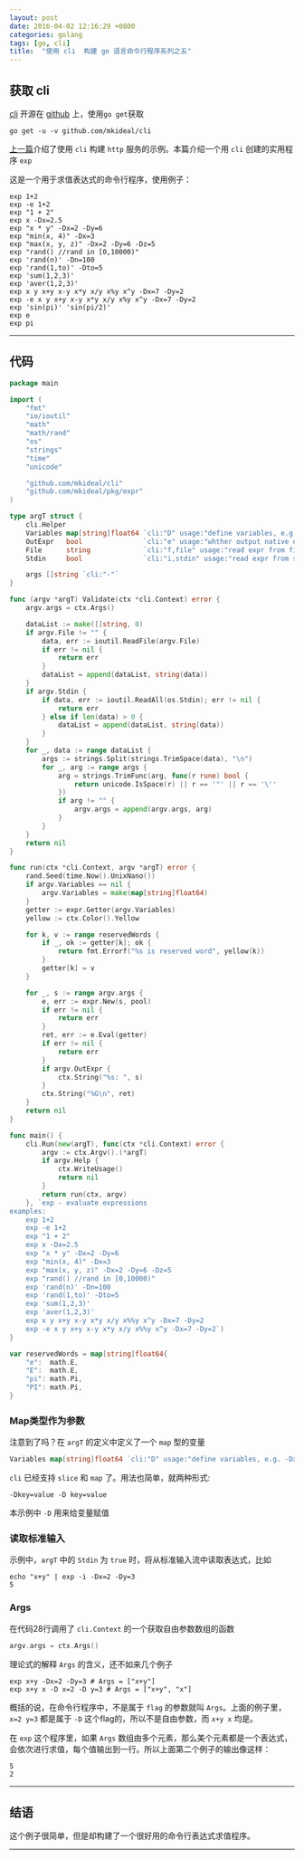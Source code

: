 ```yaml
---
layout: post
date: 2016-04-02 12:16:29 +0800
categories: golang
tags: [go, cli]
title:  "使用 cli  构建 go 语言命令行程序系列之五"
---
```


## 获取 cli

[cli][cli-github] 开源在 [github][cli-github] 上，使用`go get`获取

```
go get -u -v github.com/mkideal/cli
```

[上一篇](/golang/cli-4.html)介绍了使用 `cli` 构建 `http` 服务的示例。本篇介绍一个用 `cli` 创建的实用程序 `exp`

这是一个用于求值表达式的命令行程序，使用例子：

```
exp 1+2
exp -e 1+2
exp "1 + 2"
exp x -Dx=2.5
exp "x * y" -Dx=2 -Dy=6
exp "min(x, 4)" -Dx=3
exp "max(x, y, z)" -Dx=2 -Dy=6 -Dz=5
exp "rand() //rand in [0,10000)"
exp 'rand(n)' -Dn=100
exp 'rand(1,to)' -Dto=5
exp 'sum(1,2,3)'
exp 'aver(1,2,3)'
exp x y x+y x-y x*y x/y x%y x^y -Dx=7 -Dy=2
exp -e x y x+y x-y x*y x/y x%y x^y -Dx=7 -Dy=2
exp 'sin(pi)' 'sin(pi/2)'
exp e
exp pi
```

---

## 代码

```go
package main

import (
	"fmt"
	"io/ioutil"
	"math"
	"math/rand"
	"os"
	"strings"
	"time"
	"unicode"

	"github.com/mkideal/cli"
	"github.com/mkideal/pkg/expr"
)

type argT struct {
	cli.Helper
	Variables map[string]float64 `cli:"D" usage:"define variables, e.g. -Dx=3 -Dy=4"`
	OutExpr   bool               `cli:"e" usage:"whther output native expression" dft:"false"`
	File      string             `cli:"f,file" usage:"read expr from file"`
	Stdin     bool               `cli:"i,stdin" usage:"read expr from stdin" sdt:"false"`

	args []string `cli:"-"`
}

func (argv *argT) Validate(ctx *cli.Context) error {
	argv.args = ctx.Args()

	dataList := make([]string, 0)
	if argv.File != "" {
		data, err := ioutil.ReadFile(argv.File)
		if err != nil {
			return err
		}
		dataList = append(dataList, string(data))
	}
	if argv.Stdin {
		if data, err := ioutil.ReadAll(os.Stdin); err != nil {
			return err
		} else if len(data) > 0 {
			dataList = append(dataList, string(data))
		}
	}
	for _, data := range dataList {
		args := strings.Split(strings.TrimSpace(data), "\n")
		for _, arg := range args {
			arg = strings.TrimFunc(arg, func(r rune) bool {
				return unicode.IsSpace(r) || r == '"' || r == '\''
			})
			if arg != "" {
				argv.args = append(argv.args, arg)
			}
		}
	}
	return nil
}

func run(ctx *cli.Context, argv *argT) error {
	rand.Seed(time.Now().UnixNano())
	if argv.Variables == nil {
		argv.Variables = make(map[string]float64)
	}
	getter := expr.Getter(argv.Variables)
	yellow := ctx.Color().Yellow

	for k, v := range reservedWords {
		if _, ok := getter[k]; ok {
			return fmt.Errorf("%s is reserved word", yellow(k))
		}
		getter[k] = v
	}

	for _, s := range argv.args {
		e, err := expr.New(s, pool)
		if err != nil {
			return err
		}
		ret, err := e.Eval(getter)
		if err != nil {
			return err
		}
		if argv.OutExpr {
			ctx.String("%s: ", s)
		}
		ctx.String("%G\n", ret)
	}
	return nil
}

func main() {
	cli.Run(new(argT), func(ctx *cli.Context) error {
		argv := ctx.Argv().(*argT)
		if argv.Help {
			ctx.WriteUsage()
			return nil
		}
		return run(ctx, argv)
	}, `exp - evaluate expressions
examples:
	exp 1+2
	exp -e 1+2
	exp "1 + 2"
	exp x -Dx=2.5
	exp "x * y" -Dx=2 -Dy=6
	exp "min(x, 4)" -Dx=3
	exp "max(x, y, z)" -Dx=2 -Dy=6 -Dz=5
	exp "rand() //rand in [0,10000)"
	exp 'rand(n)' -Dn=100
	exp 'rand(1,to)' -Dto=5
	exp 'sum(1,2,3)'
	exp 'aver(1,2,3)'
	exp x y x+y x-y x*y x/y x%%y x^y -Dx=7 -Dy=2
	exp -e x y x+y x-y x*y x/y x%%y x^y -Dx=7 -Dy=2`)
}

var reservedWords = map[string]float64{
	"e":  math.E,
	"E":  math.E,
	"pi": math.Pi,
	"PI": math.Pi,
}
```

### Map类型作为参数

注意到了吗？在 `argT` 的定义中定义了一个 `map` 型的变量

```go
Variables map[string]float64 `cli:"D" usage:"define variables, e.g. -Dx=3 -Dy=4"`
```

`cli` 已经支持 `slice` 和 `map` 了。用法也简单，就两种形式:

```
-Dkey=value -D key=value
```

本示例中 `-D` 用来给变量赋值

### 读取标准输入

示例中，`argT` 中的 `Stdin` 为 `true` 时，将从标准输入流中读取表达式，比如

```
echo "x+y" | exp -i -Dx=2 -Dy=3
5
```

### Args

在代码28行调用了 `cli.Context` 的一个获取自由参数数组的函数

```go
argv.args = ctx.Args()
```

理论式的解释 `Args` 的含义，还不如来几个例子

```
exp x+y -Dx=2 -Dy=3 # Args = ["x+y"]
exp x+y x -D x=2 -D y=3	# Args = ["x+y", "x"]
```

概括的说，在命令行程序中，不是属于 `flag` 的参数就叫 `Args`。上面的例子里， `x=2 y=3` 都是属于 `-D` 这个flag的，所以不是自由参数，而 `x+y x` 均是。

在 `exp` 这个程序里，如果 `Args` 数组由多个元素，那么美个元素都是一个表达式，会依次进行求值，每个值输出到一行。所以上面第二个例子的输出像这样：

```
5
2
```

---

## 结语

这个例子很简单，但是却构建了一个很好用的命令行表达式求值程序。

---

[cli-github]: https://github.com/mkideal/cli "github.com/mkideal/cli"

